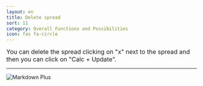 ```yaml
---
layout: en
title: Delete spread
sort: 11
category: Overall Functions and Possibilities
icon: fas fa-circle
---
```

<p class="message">
    
</p>

<font size="3">You can delete the spread clicking on "x" next to the spread and then you can click on "Calc + Update".</font>

 ---


![Markdown Plus]({{site.baseurl}}/public/images/gestione-quote/clear-odds-field.png)